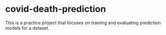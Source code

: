 # covid-death-prediction
This is a practice project that focuses on training and evaluating prediction models for a dataset.
